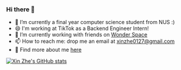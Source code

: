 ### Hi there 👋
- 🌱 I’m currently a final year computer science student from NUS :)
- 😄 I'm working at TikTok as a Backend Engineer Intern!
- 🔭 I’m currently working with friends on [Wonder Space](https://www.wonderspace.app/) 
- 📫 How to reach me: drop me an email at xinzhe0127@gmail.com
- 👯 Find more about me [here](https://xz0127.github.io/portfolio/)


[![Xin Zhe's GitHub stats](https://github-readme-stats.vercel.app/api?username=xz0127&hide=stars,contribs&repo=github-readme-stats&count_private=true&show_icons=true&theme=tokyonight&include_all_commits=true)](https://github.com/anuraghazra/github-readme-stats)

<!--
**xz0127/xz0127** is a ✨ _special_ ✨ repository because its `README.md` (this file) appears on your GitHub profile.

Here are some ideas to get you started:

- 🔭 I’m currently working on ...
- 🌱 I’m currently learning ...
- 👯 I’m looking to collaborate on ...
- 🤔 I’m looking for help with ...
- 💬 Ask me about ...
- 📫 How to reach me: ...
- 😄 Pronouns: ...
- ⚡ Fun fact: ...
-->
